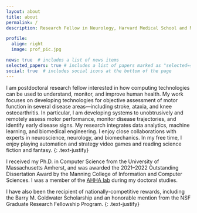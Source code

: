 ```yaml
---
layout: about
title: about
permalink: /
description: Research Fellow in Neurology, Harvard Medical School and Massachusetts General Hospital

profile:
  align: right
  image: prof_pic.jpg

news: true  # includes a list of news items
selected_papers: true # includes a list of papers marked as "selected={true}"
social: true  # includes social icons at the bottom of the page
---
```


I am postdoctoral research fellow interested in how computing technologies can be used to understand, monitor, and improve human health.
My work focuses on developing technologies for objective assessment of motor function in several disease areas&mdash;including stroke, ataxia, and knee osteoarthritis.
In particular, I am developing systems to unobtrusively and remotely assess motor performance, monitor disease trajectories, and identify early disease signs.
My research integrates data analytics, machine learning, and biomedical engineering. I enjoy close collaborations with experts in neuroscience, neurology, and biomechanics.
In my free time, I enjoy playing automation and strategy video games and reading science fiction and fantasy.
{: .text-justify}

I received my Ph.D. in Computer Science from the University of Massachusetts Amherst, and was awarded the 2021&ndash;2022 Outstanding Dissertation Award by the Manning College of Information and Computer Sciences.
I was a member of the [AHHA lab](http://www.ahhalab.org) during my doctoral studies.
<!-- I received my undergraduate education at Louisiana State University, graduating with college honors and degrees in computer science and mathematics. -->
I have also been the recipient of nationally-competitive rewards, including the Barry M. Goldwater Scholarship and an honorable mention from the NSF Graduate Research Fellowship Program.
{: .text-justify}
